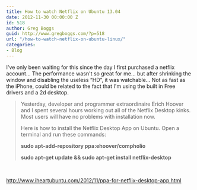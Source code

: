 ```yaml
---
title: How to watch Netflix on Ubuntu 13.04
date: 2012-11-30 00:00:00 Z
id: 518
author: Greg Boggs
guid: http://www.gregboggs.com/?p=518
url: "/how-to-watch-netflix-on-ubuntu-linux/"
categories:
- Blog
---
```


I've only been waiting for this since the day I first purchased a netflix account&#8230; The performance wasn't so great for me&#8230; but after shrinking the window and disabling the useless &#8220;HD&#8221;, it was watchable&#8230; Not as fast as the iPhone, could be related to the fact that I'm using the built in Free drivers and a 2d desktop.

> Yesterday, developer and programmer extraordinaire Erich Hoover and I spent several hours working out all of the Netflix Desktop kinks. Most users will have no problems with installation now.
> 
> Here is how to install the Netflix Desktop App on Ubuntu. Open a terminal and run these commands:
> 
> **sudo apt-add-repository ppa:ehoover/compholio**
> 
> **sudo apt-get update && sudo apt-get install netflix-desktop**

&nbsp;

<http://www.iheartubuntu.com/2012/11/ppa-for-netflix-desktop-app.html>